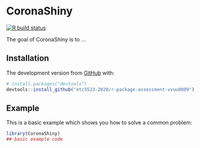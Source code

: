 
<!-- README.md is generated from README.Rmd. Please edit that file -->

# CoronaShiny

<!-- badges: start -->

[![R build
status](https://github.com/etc5523-2020/r-package-assessment-vvuu0009/workflows/R-CMD-check/badge.svg)](https://github.com/etc5523-2020/r-package-assessment-vvuu0009/actions)
<!-- badges: end -->

The goal of CoronaShiny is to …

## Installation

<!-- You can install the released version of CoronaShiny from [CRAN](https://CRAN.R-project.org) with: -->

<!-- ``` r -->

<!-- install.packages("CoronaShiny") -->

<!-- ``` -->

The development version from [GitHub](https://github.com/) with:

``` r
# install.packages("devtools")
devtools::install_github("etc5523-2020/r-package-assessment-vvuu0009")
```

## Example

This is a basic example which shows you how to solve a common problem:

``` r
library(CoronaShiny)
## basic example code
```
